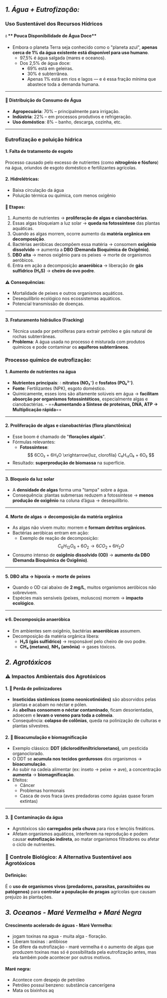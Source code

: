## ***1. Água + Eutrofização:***

###  **Uso Sustentável dos Recursos Hídricos**

#### 💧 ** Pouca Disponibilidade de Água Doce**

- Embora o planeta Terra seja conhecido como o "planeta azul", **apenas cerca de 1% da água existente está disponível para uso humano**.
    - 97,5% é água salgada (mares e oceanos).
    - Dos 2,5% de água doce:
        - 69% está em geleiras.
        - 30% é subterrânea.
        - Apenas 1% está em rios e lagos — e é essa fração mínima que abastece toda a demanda humana.

---
#### 🚰 **Distribuição do Consumo de Água**

- **Agropecuária**: 70% – principalmente para irrigação.
- **Indústria**: 22% – em processos produtivos e refrigeração.
- **Uso doméstico**: 8% – banho, descarga, cozinha, etc.

---


###  **Eutrofização e poluição hídrica**

#### **1. Falta de tratamento de esgoto**
Processo causado pelo excesso de nutrientes (como **nitrogênio e fósforo**) na água, oriundos de esgoto doméstico e fertilizantes agrícolas.
#### **2. Hidrelétricas**: 
- Baixa circulação da água
- Poluição térmica ou química, com menos oxigênio
#### 🔄 Etapas:
1. Aumento de nutrientes → **proliferação de algas e cianobactérias**.
2. Essas algas bloqueiam a luz solar → **queda na fotossíntese** das plantas aquáticas.
3. Quando as algas morrem, ocorre aumento da **matéria orgânica em decomposição**.
4. Bactérias aeróbicas decompõem essa matéria → consomem **oxigênio dissolvido** → aumenta a **DBO (Demanda Bioquímica de Oxigênio)**.
5. **DBO alta** → menos oxigênio para os peixes → morte de organismos aeróbicos.
6. Entra em ação a decomposição **anaeróbica** → liberação de **gás sulfídrico (H₂S)** → **cheiro de ovo podre**.
#### ⚠️ Consequências:
- Mortalidade de peixes e outros organismos aquáticos.
- Desequilíbrio ecológico nos ecossistemas aquáticos.
- Potencial transmissão de doenças.
---
#### **3. Fraturamento hidráulico (Fracking)**
- Técnica usada por petrolíferas para extrair petróleo e gás natural de rochas subterrâneas.
- **Problema**: A água usada no processo é misturada com produtos químicos e pode contaminar os **aquíferos subterrâneos**.


### **Processo químico de eutrofização:**

####  **1. Aumento de nutrientes na água**

- **Nutrientes principais**: 💧 **nitratos (NO₃⁻)** e **fosfatos (PO₄³⁻)**.
- **Fonte**: Fertilizantes (NPK), esgoto doméstico.
- Quimicamente, esses íons são altamente solúveis em água → **facilitam absorção por organismos fotossintéticos**, especialmente algas e cianobactérias. - ==**Aumentando a Síntese de proteínas, DNA, ATP → Multiplicação rápida**==
---
####  **2. Proliferação de algas e cianobactérias (flora planctônica)**

- Esse boom é chamado de "**florações algais**".
- Fórmulas relevantes:
    - **Fotossíntese**:  
    $$
    6CO₂ + 6H₂O \xrightarrow{luz, clorofila} C₆H₁₂O₆ + 6O₂
    $$
- Resultado: **superprodução de biomassa** na superfície.
---
####  **3. Bloqueio da luz solar**

- A **densidade de algas** forma uma "tampa" sobre a água.
- Consequência: plantas submersas reduzem a fotossíntese → **menos produção de oxigênio** na coluna d’água → desequilíbrio.
---
#### **4. Morte de algas → decomposição da matéria orgânica**

- As algas não vivem muito: morrem e **formam detritos orgânicos**.
- Bactérias aeróbicas entram em ação:
    - Exemplo de reação de decomposição:  
    $$
        C_6​H_{12}​O_6​+6O_2​→6CO_2​+6H_2​O
        $$
- Consumo intenso de **oxigênio dissolvido (OD)** → **aumento da DBO (Demanda Bioquímica de Oxigênio)**.

---
####  **5. DBO alta → hipoxia → morte de peixes**

- Quando o OD cai abaixo de **2 mg/L**, muitos organismos aeróbicos não sobrevivem.
- Espécies mais sensíveis (peixes, moluscos) morrem → **impacto ecológico**.

---
#### 💀 **6. Decomposição anaeróbica**

- Em ambientes sem oxigênio, bactérias **anaeróbicas** assumem.
- Decomposição da matéria orgânica libera:
    - **H₂S (gás sulfídrico)** → responsável pelo cheiro de ovo podre.
    - **CH₄ (metano)**, **NH₃ (amônia)** → gases tóxicos.





## ***2. Agrotóxicos*** 

### ⚠️ **Impactos Ambientais dos Agrotóxicos**

#### 1. 🐝 **Perda de polinizadores**

- **Inseticidas sistêmicos (como neonicotinóides)** são absorvidos pelas plantas e acabam no néctar e pólen.
- As **abelhas consomem o néctar contaminado**, ficam desorientadas, adoecem e **levam o veneno para toda a colmeia**.
- Consequência: **colapso de colônias**, queda na polinização de culturas e plantas silvestres.
#### 2. 🧬 **Bioacumulação e biomagnificação**

- Exemplo clássico: **DDT (diclorodifeniltricloroetano)**, um pesticida organoclorado.
- O DDT se **acumula nos tecidos gordurosos** dos organismos → **bioacumulação**.
- Ao subir na cadeia alimentar (ex: inseto → peixe → ave), a concentração **aumenta** → **biomagnificação**.
- Efeitos:
    - Câncer
    - Problemas hormonais
    - Casca de ovos fraca (aves predadoras como águias quase foram extintas)
---
#### 3. 🌊 **Contaminação da água**

- Agrotóxicos são **carregados pela chuva** para rios e lençóis freáticos.
- Afetam organismos aquáticos, interferem na reprodução e podem causar **eutrofização indireta**, ao matar organismos filtradores ou afetar o ciclo de nutrientes.

### 🐞 **Controle Biológico: A Alternativa Sustentável aos Agrotóxicos**

#### Definição: 

É o **uso de organismos vivos (predadores, parasitas, parasitoides ou patógenos)** para **controlar a população de pragas** agrícolas que causam prejuízo às plantações.

## ***3. Oceanos - Maré Vermelha + Maré Negra***

#### Crescimento acelerado de águas - Maré Vermelha:
- jogam toxinas na agua - muita alga - floração. 
- Liberam toxinas : antibiose 
- Se difere da eutrofização - maré vermelha é o aumento de algas que produzem toxinas mas só é possibilitada pela eutrofização antes, mas ela também pode acontecer por outros motivos. 


#### Maré negra:
- Acontece com despejo de petróleo 
- Petróleo possuí benzeno: substância cancerígena
- Mata os bixinhos aq